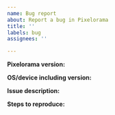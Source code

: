 ```yaml
---
name: Bug report
about: Report a bug in Pixelorama
title: ''
labels: bug
assignees: ''

---
```


<!-- Please search existing issues for potential duplicates before filing yours:
https://github.com/Orama-Interactive/Pixelorama/issues?q=is%3Aissue
-->

**Pixelorama version:**
<!-- Specify commit hash if using a non-official build. -->


**OS/device including version:**
<!-- Specify GPU model and drivers if graphics-related. -->


**Issue description:**
<!-- What happened, and what was expected. -->


**Steps to reproduce:**
